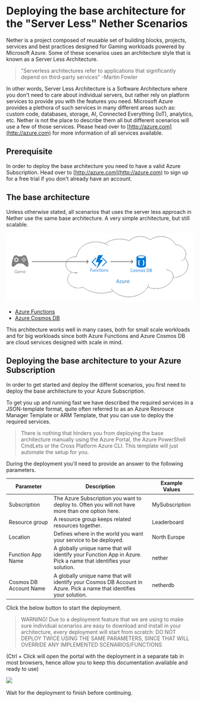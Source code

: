 # Deploying the base architecture for the "Server Less" Nether Scenarios

Nether is a project composed of reusable set of building blocks, projects, services and best practices designed for Gaming workloads powered by Microsoft Azure. Some of these scenarios uses an architecture style that is known as a Server Less Architecture.

> "Serverless architectures refer to applications that significantly depend on third-party services" -Martin Fowler

In other words, Server Less Architecture is a Software Architecture where you don't need to  care about individual servers, but rather rely on platform services to provide you with the features you need. Microsoft Azure provides a plethora of such services in many different areas such as: custom code, databases, storage, AI, Connected Everything (IoT), analytics, etc. Nether is not the place to describe them all but different scenarios will use a few of those services. Please head over to [http://azure.com](http://azure.com) for more information of all services available.

## Prerequisite

In order to deploy the base architecture you need to have a valid Azure Subscription. Head over to [http://azure.com](http://azure.com) to sign up for a free trial if you don't already have an account.

## The base architecture

Unless otherwise stated, all scenarios that uses the server less approach in Nether use the same base architecture. A very simple architecture, but still scalable.

![Architecture Diagram](architectures/game-function-cosmos.png "Game-> Functions-> CosmosDB")

* [Azure Functions](https://azure.microsoft.com/en-us/services/functions/)
* [Azure Cosmos DB](https://azure.microsoft.com/en-us/services/cosmos-db/)

This architecture works well in many cases, both for small scale workloads and for big workloads since both Azure Functions and Azure Cosmos DB are cloud services designed with scale in mind.

## Deploying the base architecture to your Azure Subscription

In order to get started and deploy the differnt scenarios, you first need to deploy the base architecture to your Azure Subscription.

To get you up and running fast we have described the required services in a JSON-template format, quite often referred to as an Azure Resrouce Manager Template or ARM Template, that you can use to deploy the required services.

> There is nothing that hinders you from deploying the base architecture manually using the Azure Portal, the Azure PowerShell CmdLets or the Cross Platform Azure CLI. This template will just automate the setup for you.

During the deployment you'll need to provide an answer to the following parameters.

Parameter           | Description                   | Example Values
--------------------|-------------------------------|--------------------
Subscription        | The Azure Subscription you want to deploy to. Often you will not have more than one option here. | MySubscription
Resource group      | A resource group keeps related resources together. | Leaderboard
Location            | Defines where in the world you want your service to be deployed. | North Europe
Function App Name   | A globally unique name that will identify your Function App in Azure. Pick a name that identifies your solution. | nether
Cosmos DB Account Name | A globally unique name that will identify your Cosmos DB Account in Azure. Pick a name that identifies your solution. | netherdb

Click the below button to start the deployment.

> WARNING! Due to a deployment feature that we are using to make sure individual scenarios are easy to download and install in your architecture, every deployment will start from scratch: DO NOT DEPLOY TWICE USING THE SAME PARAMETERS, SINCE THAT WILL OVERRIDE ANY IMPLEMENTED SCENARIOS/FUNCTIONS

(Ctrl + Click will open the portal with the deployment in a separate tab in most browsers, hence allow you to keep this documentation available and ready to use)

<a href="https://portal.azure.com/#create/Microsoft.Template/uri/https%3A%2F%2Fraw.githubusercontent.com%2FMicrosoftDX%2Fnether%2Fserverless%2Fsrc%2Fcloud%2Ffunctions%2F%2Fazuredeploy.json" target="_blank"><img src="http://azuredeploy.net/deploybutton.png"/></a>

Wait for the deployment to finish before continuing.